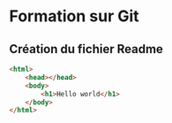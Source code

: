 # Formation sur Git
## Création du fichier Readme
```html
<html>
	<head></head>
	<body>
		<h1>Hello world</h1>
	</body>
</html>
```
